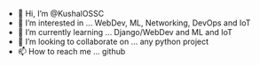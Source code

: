 - 👋 Hi, I’m @KushalOSSC
- 👀 I’m interested in ... WebDev, ML, Networking, DevOps and IoT
- 🌱 I’m currently learning ... Django/WebDev and ML and IoT
- 💞️ I’m looking to collaborate on ... any python project
- 📫 How to reach me ... github

<!---
KushalOSSC/KushalOSSC is a ✨ special ✨ repository because its `README.md` (this file) appears on your GitHub profile.
You can click the Preview link to take a look at your changes.
--->
